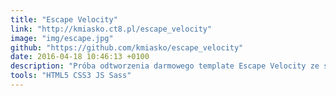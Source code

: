 ```yaml
---
title: "Escape Velocity"
link: "http://kmiasko.ct8.pl/escape_velocity"
image: "img/escape.jpg"
github: "https://github.com/kmiasko/escape_velocity"
date: 2016-04-18 10:46:13 +0100
description: "Próba odtworzenia darmowego template Escape Velocity ze strony html5up.com"
tools: "HTML5 CSS3 JS Sass"
---
```


